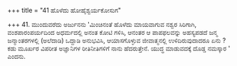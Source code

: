 +++
title = "41 ಹೊಳೆದು ಹೋಹೈಶ್ವರ್ಯಕೋಸುಗ"

+++
41.  ಮುಂದುವರೆದು ಅರ್ಜುನನು 'ಮಿಂಚಿನಂತೆ ಹೊಳೆದು ಮಾಯವಾಗುವ ನಶ್ವರ ಸಿರಿಗಾಗಿ, ವಂಶಪಾರಂಪರ್ಯದಿಂದ ಅಧರ್ಮದಲ್ಲಿ ಅನಂತ ಕೋಟಿ ಗಳಿಸಿ, ಆನಂತರ ಆ ಪಾಪಫಲವನ್ನು ಅಹಸ್ಯಪಡದೆ ಜನ್ಮ ಜನ್ಮಾಂತರಗಳಲ್ಲಿ (ಅಲೆದಾಡಿ) ಒದ್ದಾಡಿ ಅನುಭವಿಸಿ, ಆಯಾಸಗೊಳ್ಳುವ ಜೀವಾತ್ಮನಲ್ಲಿ ಉಳಿದಿರುವುದಾದರೂ ಏನು ? ಕಡು ಮೂರ್ಖರ ವಿಪರೀತ ಅಜ್ಞಾನಿಗಳ ರೀತಿನೀತಿಗಳಿಗೆ ನಾನು ಹೆದರುತ್ತೇನೆ. ಯುದ್ಧ ಮಾಡುವದಕ್ಕೆ ದೊಡ್ಡ ನಮಸ್ಕಾರ ' ಎಂದನು.